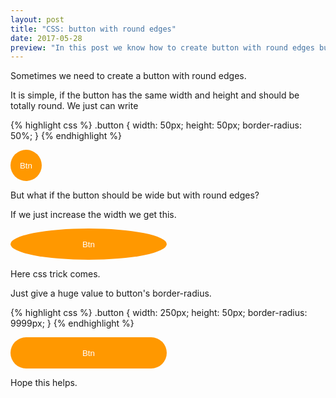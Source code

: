 ```yaml
---
layout: post
title: "CSS: button with round edges"
date: 2017-05-28
preview: "In this post we know how to create button with round edges but different width and height."
---
```


Sometimes we need to create a button with round edges.

It is simple, if the button has the same width and height and should be totally round. We just can write

{% highlight css %}
.button {
  width: 50px;
  height: 50px;
  border-radius: 50%;
}
{% endhighlight %}

<button class="button" type="button" style="display: block; width: 50px; height: 50px; border-radius: 50%; border: none; background-color: #FF9800; color: white;">Btn</button>

But what if the button should be wide but with round edges?

If we just increase the width we get this.

<button class="button" type="button" style="display: block; width: 250px; height: 50px; border-radius: 50%; border: none; background-color: #FF9800; color: white;">Btn</button>

Here css trick comes.

Just give a huge value to button's border-radius.

{% highlight css %}
.button {
  width: 250px;
  height: 50px;
  border-radius: 9999px;
}
{% endhighlight %}

<button class="button" type="button" style="display: block; width: 250px; height: 50px; border-radius: 9999px; border: none; background-color: #FF9800; color: white;">Btn</button>

Hope this helps.
